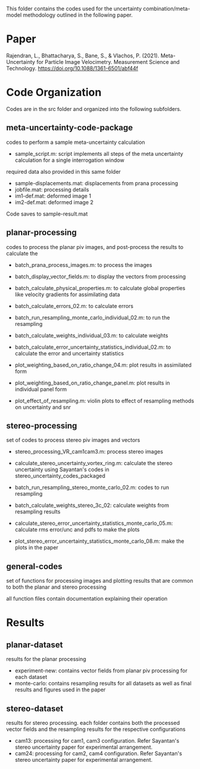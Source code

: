This folder contains the codes used for the uncertainty combination/meta-model methodology outlined in the following paper.

# Paper
Rajendran, L., Bhattacharya, S., Bane, S., & Vlachos, P. (2021). Meta-Uncertainty for Particle Image Velocimetry. Measurement Science and Technology. https://doi.org/10.1088/1361-6501/abf44f

# Code Organization
Codes are in the src folder and organized into the following subfolders. 

## meta-uncertainty-code-package
codes to perform a sample meta-uncertainty calculation

- sample_script.m: script implements all steps of the meta uncertainty calculation for a single interrogation window

required data also provided in this same folder
- sample-displacements.mat: displacements from prana processing
- jobfile.mat: processing details
- im1-def.mat: deformed image 1
- im2-def.mat: deformed image 2

Code saves to sample-result.mat 

## planar-processing
codes to process the planar piv images, and post-process the results to calculate the 

* batch_prana_process_images.m: to process the images
* batch_display_vector_fields.m: to display the vectors from processing
* batch_calculate_physical_properties.m: to calculate global properties like velocity gradients for assimilating data
* batch_calculate_errors_02.m: to calculate errors


* batch_run_resampling_monte_carlo_individual_02.m: to run the resampling
* batch_calculate_weights_individual_03.m: to calculate weights
* batch_calculate_error_uncertainty_statistics_individual_02.m: to calculate the error and uncertainty statistics

* plot_weighting_based_on_ratio_change_04.m: plot results in assimilated form
* plot_weighting_based_on_ratio_change_panel.m: plot results in individual panel form
* plot_effect_of_resampling.m: violin plots to effect of resampling methods on uncertainty and snr

## stereo-processing
set of codes to process stereo piv images and vectors

- stereo_processing_VR_cam1cam3.m: process stereo images
- calculate_stereo_uncertainty_vortex_ring.m: calculate the stereo uncertainty using Sayantan's codes in stereo_uncertainty_codes_packaged

- batch_run_resampling_stereo_monte_carlo_02.m: codes to run resampling 
- batch_calculate_weights_stereo_3c_02: calculate weights from resampling results
- calculate_stereo_error_uncertainty_statistics_monte_carlo_05.m: calculate rms error/unc and pdfs to make the plots

- plot_stereo_error_uncertainty_statistics_monte_carlo_08.m: make the plots in the paper

## general-codes
set of functions for processing images and plotting results that are common to both the planar and stereo processing

all function files contain documentation explaining their operation

# Results

## planar-dataset
results for the planar processing

- experiment-new: contains vector fields from planar piv processing for each dataset
- monte-carlo: contains resampling results for all datasets as well as final results and figures used in the paper

## stereo-dataset
results for stereo processing. each folder contains both the processed vector fields and the resampling results for the respective configurations

- cam13: processing for cam1, cam3 configuration. Refer Sayantan's stereo uncertainty paper for experimental arrangement.
- cam24: processing for cam2, cam4 configuration. Refer Sayantan's stereo uncertainty paper for experimental arrangement.






